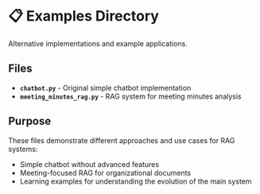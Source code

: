 # 📋 Examples Directory

Alternative implementations and example applications.

## Files

- **`chatbot.py`** - Original simple chatbot implementation
- **`meeting_minutes_rag.py`** - RAG system for meeting minutes analysis

## Purpose

These files demonstrate different approaches and use cases for RAG systems:
- Simple chatbot without advanced features
- Meeting-focused RAG for organizational documents
- Learning examples for understanding the evolution of the main system
